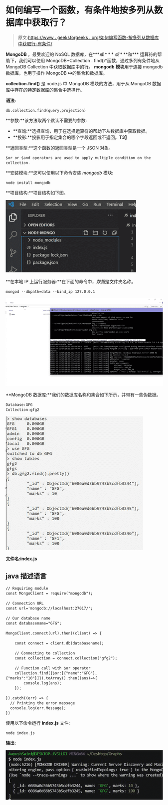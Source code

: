 # 如何编写一个函数，有条件地按多列从数据库中获取行？

> 原文:[https://www . geeksforgeeks . org/如何编写函数-按多列从数据库中获取行-有条件/](https://www.geeksforgeeks.org/how-to-write-a-function-to-get-rows-from-database-by-multiple-columns-conditionally/)

**MongoDB** ，最受欢迎的 NoSQL 数据库，在***$或*** 或***$和*** 运算符的帮助下，我们可以使用 MongoDB*Collection . find()*函数，通过多列有条件地从 MongoDB Collection 中获取数据库中的行。 **mongodb** **模块**用于连接 mongodb 数据库，也用于操作 MongoDB 中的集合和数据库。

**collection.find()** 是 node.js 中 [](https://www.geeksforgeeks.org/what-are-the-advantages-of-using-mongoose-module/) MongoDB [](https://www.geeksforgeeks.org/what-are-the-advantages-of-using-mongoose-module/)模块的方法，用于从 MongoDB 数据库中存在的特定数据库的集合中选择行。

**语法:**

```
db.collection.find(query,projection)
```

**参数:**该方法取两个默认不需要的参数:

*   **查询:**选择查询，用于在选择运算符的帮助下从数据库中获取数据。
*   **投影:**投影用于指定集合的哪个字段返回或不返回。**T3】**

**返回类型:**这个函数的返回类型是一个 JSON 对象。

```
$or or $and operators are used to apply multiple condition on the collection. 
```

**安装模块:**您可以使用以下命令安装 *mongodb* 模块:

```
node install mongodb
```

**项目结构:**项目结构如下图。

![](img/680c11a4a464432626c22f3eee5f7f10.png)

**在本地 IP 上运行服务器:**在下面的命令中，*数据*是文件夹名称。

```
mongod --dbpath=data --bind_ip 127.0.0.1
```

![](img/b17079668307c9a66022081b23d3c23d.png)

**MongoDB 数据库:**我们的数据库名称和集合如下所示，并带有一些伪数据。

```
Database:GFG
Collection:gfg2
```

![](img/8f25e990032bcba0cf4b88d84d98c592.png)

**文件名:index.js**

## java 描述语言

```
// Requiring module
const MongoClient = require("mongodb");

// Connection URL
const url='mongodb://localhost:27017/';

// Our database name
const databasename="GFG"; 

MongoClient.connect(url).then((client) => {

    const connect = client.db(databasename);

    // Connecting to collection
    const collection = connect.collection("gfg2"); 

    // Function call with $or operator
    collection.find({$or:[{"name":"GFG"},{"marks":"10"}]}).toArray().then((ans)=>{
        console.log(ans);
    });

}).catch((err) => {
  // Printing the error message
  console.log(err.Message);
})
```

使用以下命令运行 **index.js** 文件:

```
node index.js
```

**输出:**

![](img/2ea3faf0344e631c1023d09362104564.png)